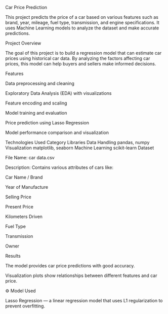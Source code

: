 Car Price Prediction

This project predicts the price of a car based on various features such as brand, year, mileage, fuel type, transmission, and engine specifications.
It uses Machine Learning models to analyze the dataset and make accurate predictions.

Project Overview

The goal of this project is to build a regression model that can estimate car prices using historical car data.
By analyzing the factors affecting car prices, this model can help buyers and sellers make informed decisions.

Features

Data preprocessing and cleaning

Exploratory Data Analysis (EDA) with visualizations

Feature encoding and scaling

Model training and evaluation

Price prediction using Lasso Regression

Model performance comparison and visualization

Technologies Used
Category	Libraries
Data Handling	pandas, numpy
Visualization	matplotlib, seaborn
Machine Learning	scikit-learn
Dataset

File Name: car data.csv

Description: Contains various attributes of cars like:

Car Name / Brand

Year of Manufacture

Selling Price

Present Price

Kilometers Driven

Fuel Type

Transmission

Owner

Results

The model provides car price predictions with good accuracy.

Visualization plots show relationships between different features and car price.

⚙️ Model Used

Lasso Regression — a linear regression model that uses L1 regularization to prevent overfitting.
